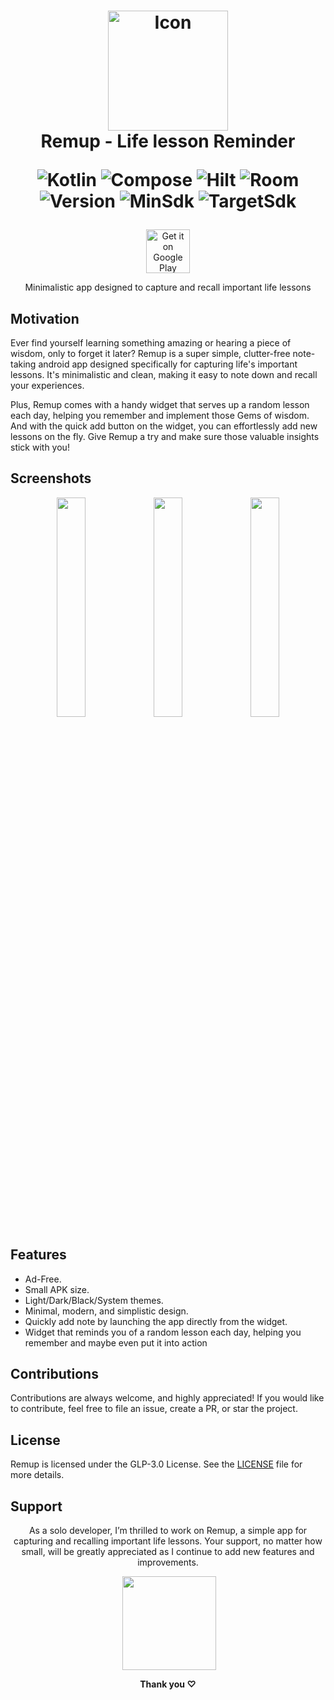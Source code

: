 <h1 align="center">
    <img src="https://github.com/xectrone/xectrone/blob/main/assets/Remup/Icon/Icon%20%E2%80%93%206.png" width="192" height="192" alt="Icon">
    <br />
    <b>Remup - Life lesson Reminder</b>

![Kotlin](https://img.shields.io/badge/Kotlin-1.8.10-blue.svg)
![Compose](https://img.shields.io/badge/Compose-1.4.0-green.svg)
![Hilt](https://img.shields.io/badge/Hilt-2.45-brightgreen.svg)
![Room](https://img.shields.io/badge/Room-2.5.0-blue.svg)
![Version](https://img.shields.io/badge/Version-1.0.10-brightgreen.svg)
![MinSdk](https://img.shields.io/badge/Min%20SDK-26-blue.svg)
![TargetSdk](https://img.shields.io/badge/Target%20SDK-34-blue.svg)

</h1>




<div align="center">

[<img src="https://play.google.com/intl/en_us/badges/images/generic/en_badge_web_generic.png" alt="Get it on Google Play"  height="70"/>](https://play.google.com/store/apps/details?id=com.xectrone.remup)

Minimalistic app designed to capture and recall important life lessons

</div>


## Motivation 
Ever find yourself learning something amazing or hearing a piece of wisdom, only to forget it later? Remup is a super simple, clutter-free note-taking android app designed specifically for capturing life's important lessons. It's minimalistic and clean, making it easy to note down and recall your experiences.

Plus, Remup comes with a handy widget that serves up a random lesson each day, helping you remember and implement those Gems of wisdom. And with the quick add button on the widget, you can effortlessly add new lessons on the fly. Give Remup a try and make sure those valuable insights stick with you!


## Screenshots
</div>
<div align="left">

<div align="center">
    <img src="https://github.com/xectrone/xectrone/blob/main/assets/Remup/Screenshots/Artboard%20%E2%80%93%201.png" width="30%"  alt=""/>
    <img src="https://github.com/xectrone/xectrone/blob/main/assets/Remup/Screenshots/Artboard%20%E2%80%93%202.png" width="30%"  alt=""/>
    <img src="https://github.com/xectrone/xectrone/blob/main/assets/Remup/Screenshots/Artboard%20%E2%80%93%203.png" width="30%"  alt=""/>
</div>
</div>


## Features
* Ad-Free.
* Small APK size.
* Light/Dark/Black/System themes.
* Minimal, modern, and simplistic design.
* Quickly add note by launching the app directly from the widget.
* Widget that reminds you of a random lesson each day, helping you remember and maybe even put it into action

## Contributions
Contributions are always welcome, and highly appreciated! If you would like to contribute, feel free to file an issue, create a PR, or star the project.

## License
Remup is licensed under the GLP-3.0 License. See the [LICENSE](./LICENSE) file for more details.

## Support
<div align="center">
    
As a solo developer, I’m thrilled to work on Remup, a simple app for capturing and recalling important life lessons. Your support, no matter how small, will be greatly appreciated as I continue to add new features and improvements.

 <a style="display: inline-block; margin-right: 0.25rem;"><a href="https://www.ko-fi.com/xectrone"><img src="https://storage.ko-fi.com/cdn/kofi2.png?v=3" width="150"/></a></a>

**Thank you ♡**

</div>

